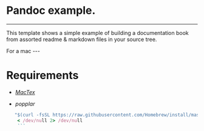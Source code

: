# Pandoc example.
---------

This template shows a simple example of building a documentation book from
assorted readme & markdown files in your source tree.

For a mac ---

# Requirements
* *[MacTex](https://tug.org/mactex/)*

* *popplar*
```ruby -e
   "$(curl -fsSL https://raw.githubusercontent.com/Homebrew/install/master/install)"
    < /dev/null 2> /dev/null
    ```
